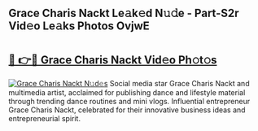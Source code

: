 ## Grace Charis Nackt Le𝚊k𝚎d N𝚞𝚍e - Part-S2r Vid𝚎o Le𝚊ks Photos OvjwE

# <h2><a href="http://fb0c19c.evod.top/?m=Grace+Charis+Nackt">🔗 👉🔴 Grace Charis Nackt Vid𝚎o Ph𝚘t𝚘s</a></h2>

[![Grace Charis Nackt N𝚞d𝚎s](https://i.imgur.com/8V9OHl7.gif)](http://fb0c19c.evod.top/?m=Grace+Charis+Nackt)
Social media star Grace Charis Nackt and multimedia artist, acclaimed for publishing dance and lifestyle material through trending dance routines and mini vlogs. Influential entrepreneur Grace Charis Nackt, celebrated for their innovative business ideas and entrepreneurial spirit. 
